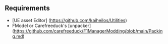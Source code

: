 ## Requirements
- [UE asset Editor] (https://github.com/kaiheilos/Utilities)
- FModel or Carefreeduck's [unpacker] (https://github.com/carefreeduck/F1ManagerModding/blob/main/Packing.md)

